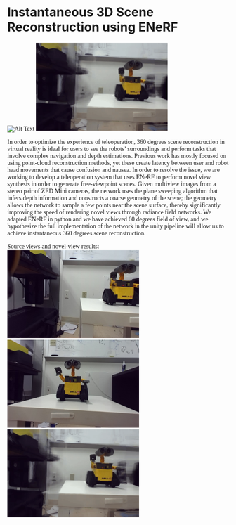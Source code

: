 # Instantaneous 3D Scene Reconstruction using ENeRF
<!DOCTYPE html>
<html>
  <style>
    p {
      font-family: "Times New Roman", Times, serif;
    }
  </style>

<img src="armcam.gif" alt="Alt Text" width="300" height="200">  <img src="walle.gif" alt="Alt Text" width="300" height="200">

<p>In order to optimize the experience of teleoperation, 360 degrees scene reconstruction in virtual reality is ideal for users to see the robots’ surroundings and perform tasks that involve complex navigation and depth estimations. Previous work has mostly focused on using point-cloud reconstruction methods, yet these create latency between user and robot head movements that cause confusion and nausea. In order to resolve the issue, we are working to develop a teleoperation system that uses ENeRF to perform novel view synthesis in order to generate free-viewpoint scenes. Given multiview images from a stereo pair of ZED Mini cameras, the network uses the plane sweeping algorithm that infers depth information and constructs a coarse geometry of the scene; the geometry allows the network to sample a few points near the scene surface, thereby significantly improving the speed of rendering novel views through radiance field networks. We adapted ENeRF in python and we have achieved 60 degrees field of view, and we hypothesize the full implementation of the network in the unity pipeline will allow us to achieve instantaneous 360 degrees scene reconstruction.</p>                                                                                                                                    

Source views and novel-view results:
<img src="demo_wall3_src2.png" alt="Alt Text" width="300" height="200">  <img src="demo_walle_src1.png" alt="Alt Text" width="300" height="200">     <img src="walle.gif" alt="Alt Text" width="300" height="200">
</html>
